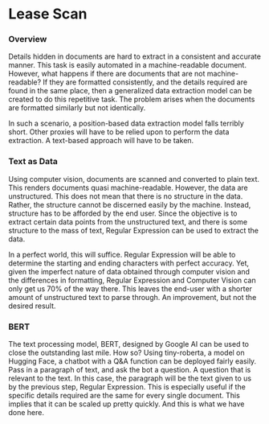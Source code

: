 # Lease Scan  
  
### Overview  
Details hidden in documents are hard to extract in a consistent and accurate manner. This task is easily automated in a machine-readable document. However, what happens if there are documents that are not machine-readable? If they are formatted consistently, and the details required are found in the same place, then a generalized data extraction model can be created to do this repetitive task. The problem arises when the documents are formatted similarly but not identically.  
  
In such a scenario, a position-based data extraction model falls terribly short. Other proxies will have to be relied upon to perform the data extraction. A text-based approach will have to be taken.  
  
### Text as Data  
Using computer vision, documents are scanned and converted to plain text. This renders documents quasi machine-readable. However, the data are unstructured. This does not mean that there is no structure in the data. Rather, the structure cannot be discerned easily by the machine. Instead, structure has to be afforded by the end user. Since the objective is to extract certain data points from the unstructured text, and there is some structure to the mass of text, Regular Expression can be used to extract the data.  
  
In a perfect world, this will suffice. Regular Expression will be able to determine the starting and ending characters with perfect accuracy. Yet, given the imperfect nature of data obtained through computer vision and the differences in formatting, Regular Expression and Computer Vision can only get us 70% of the way there. This leaves the end-user with a shorter amount of unstructured text to parse through. An improvement, but not the desired result.  
  
### BERT  
The text processing model, BERT, designed by Google AI can be used to close the outstanding last mile. How so? Using tiny-roberta, a model on Hugging Face, a chatbot with a Q&A function can be deployed fairly easily. Pass in a paragraph of text, and ask the bot a question. A question that is relevant to the text. In this case, the paragraph will be the text given to us by the previous step, Regular Expression. This is especially useful if the specific details required are the same for every single document. This implies that it can be scaled up pretty quickly. And this is what we have done here. 
